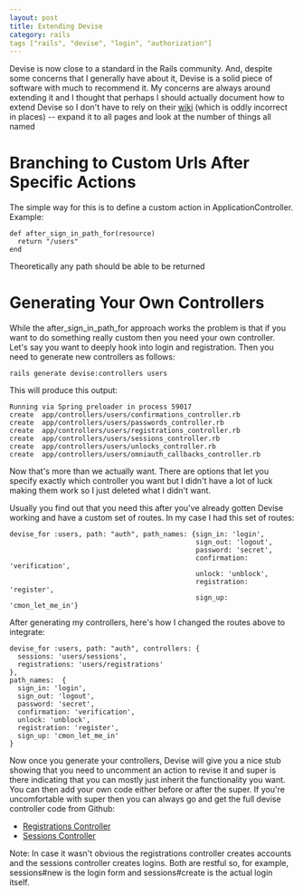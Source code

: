 ```yaml
---
layout: post
title: Extending Devise
category: rails
tags ["rails", "devise", "login", "authorization"]
---
```

Devise is now close to a standard in the Rails community.  And, despite some concerns that I generally have about it, Devise is a solid piece of software with much to recommend it.  My concerns are always around extending it and I thought that perhaps I should actually document how to extend Devise so I don't have to rely on their [wiki](https://github.com/plataformatec/devise/wiki) (which is oddly incorrect in places) -- expand it to all pages and look at the number of things all named 

# Branching to Custom Urls After Specific Actions

The simple way for this is to define a custom action in ApplicationController.  Example:

    def after_sign_in_path_for(resource) 
      return "/users"
    end
    
Theoretically any path should be able to be returned
    
# Generating Your Own Controllers

While the after_sign_in_path_for approach works the problem is that if you want to do something really custom then you need your own controller.  Let's say you want to deeply hook into login and registration.  Then you need to generate new controllers as follows:

    rails generate devise:controllers users
    
This will produce this output:

    Running via Spring preloader in process 59017
    create  app/controllers/users/confirmations_controller.rb
    create  app/controllers/users/passwords_controller.rb
    create  app/controllers/users/registrations_controller.rb
    create  app/controllers/users/sessions_controller.rb
    create  app/controllers/users/unlocks_controller.rb
    create  app/controllers/users/omniauth_callbacks_controller.rb    

Now that's more than we actually want.  There are options that let you specify exactly which controller you want but I didn't have a lot of luck making them work so I just deleted what I didn't want.  

Usually you find out that you need this after you've already gotten Devise working and have a custom set of routes.  In my case I had this set of routes:

    devise_for :users, path: "auth", path_names: {sign_in: 'login', 
                                                  sign_out: 'logout',
                                                  password: 'secret', 
                                                  confirmation: 'verification', 
                                                  unlock: 'unblock', 
                                                  registration: 'register', 
                                                  sign_up: 'cmon_let_me_in'}
    
After generating my controllers, here's how I changed the routes above to integrate:
    
    devise_for :users, path: "auth", controllers: {
      sessions: 'users/sessions',
      registrations: 'users/registrations'
    },
    path_names:  {
      sign_in: 'login',
      sign_out: 'logout',
      password: 'secret',
      confirmation: 'verification',
      unlock: 'unblock',
      registration: 'register',
      sign_up: 'cmon_let_me_in'
    }

Now once you generate your controllers, Devise will give you a nice stub showing that you need to uncomment an action to revise it and super is there indicating that you can mostly just inherit the functionality you want.  You can then add your own code either before or after the super.  If you're uncomfortable with super then you can always go and get the full devise controller code from Github:

* [Registrations Controller](https://github.com/plataformatec/devise/blob/master/app/controllers/devise/registrations_controller.rb)
* [Sessions Controller](https://github.com/plataformatec/devise/blob/master/app/controllers/devise/sessions_controller.rb)

Note: In case it wasn't obvious the registrations controller creates accounts and the sessions controller creates logins.  Both are restful so, for example, sessions#new is the login form and sessions#create is the actual login itself.